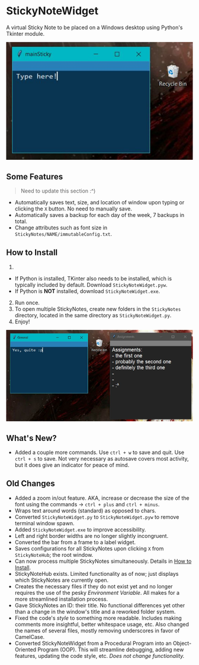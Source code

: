 # StickyNoteWidget
A virtual Sticky Note to be placed on a Windows desktop using Python's Tkinter module.

<p align="center">
  <img src="images/initialExample.JPG" alt="Example of Sticky Note Widget in action">
</p>

## Some Features
> Need to update this section :^)
- Automatically saves text, size, and location of window upon typing or clicking the `X` button. No need to manually save.
- Automatically saves a backup for each day of the week, 7 backups in total.
- Change attributes such as font size in `StickyNotes/NAME/immutableConfig.txt`.

## How to Install
1. 
- If Python is installed, TKinter also needs to be installed, which is typically included by default. Download `StickyNoteWidget.pyw`.
- If Python is **NOT** installed, download `StickyNoteWidget.exe`.
2. Run once.
3. To open multiple StickyNotes, create new folders in the `StickyNotes` directory, located in the same directory as `StickyNoteWidget.py`.
4. Enjoy!

<p align="center">
  <img src="images/advancedExample.JPG" alt="Example of changed attributes">
</p>

## What's New?
- Added a couple more commands. Use `ctrl + w` to save and quit. Use `ctrl + s` to save. Not very necessary as autosave covers most activity, but it does give an indicator for peace of mind.

## Old Changes
- Added a zoom in/out feature. AKA, increase or decrease the size of the font using the commands -> `ctrl + plus` and `ctrl + minus`.
- Wraps text around words (standard) as opposed to chars.
- Converted `StickyNoteWidget.py` to `StickyNoteWidget.pyw` to remove terminal window spawn.
- Added `StickyNoteWidget.exe` to improve accessibility.
- Left and right border widths are no longer slightly incongruent.
- Converted the bar from a frame to a label widget.
- Saves configurations for all StickyNotes upon clicking `X` from `StickyNoteHub`; the root window.
- Can now process multiple StickyNotes simultaneously. Details in [How to Install](#how-to-install).
- StickyNoteHub exists. Limited functionality as of now; just displays which StickyNotes are currently open.
- Creates the necessary files if they do not exist yet and no longer requires the use of the pesky _Environment Variable_. All makes for a more streamlined installation process.
- Gave StickyNotes an ID: their title. No functional differences yet other than a change in the window's title and a reworked folder system.
- Fixed the code's _style_ to something more readable. Includes making comments more insightful, better whitespace usage, etc. Also changed the names of several files, mostly removing underscores in favor of CamelCase.
- Converted StickyNoteWidget from a Procedural Program into an Object-Oriented Program (OOP). This will streamline debugging, adding new features, updating the code style, etc. _Does not change functionality._

